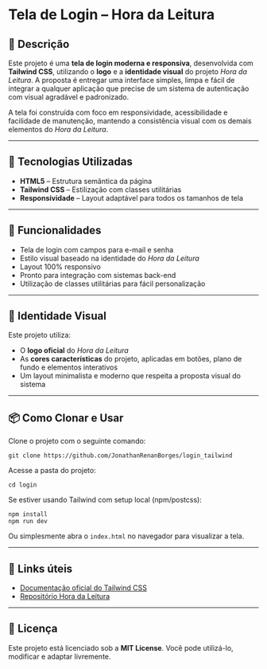 # Tela de Login – Hora da Leitura

## 📖 Descrição

Este projeto é uma **tela de login moderna e responsiva**, desenvolvida com **Tailwind CSS**, utilizando o **logo** e a **identidade visual** do projeto *Hora da Leitura*. A proposta é entregar uma interface simples, limpa e fácil de integrar a qualquer aplicação que precise de um sistema de autenticação com visual agradável e padronizado.

A tela foi construída com foco em responsividade, acessibilidade e facilidade de manutenção, mantendo a consistência visual com os demais elementos do *Hora da Leitura*.

---

## 🚀 Tecnologias Utilizadas

- **HTML5** – Estrutura semântica da página  
- **Tailwind CSS** – Estilização com classes utilitárias  
- **Responsividade** – Layout adaptável para todos os tamanhos de tela  

---

## 📌 Funcionalidades

- Tela de login com campos para e-mail e senha  
- Estilo visual baseado na identidade do *Hora da Leitura*  
- Layout 100% responsivo  
- Pronto para integração com sistemas back-end  
- Utilização de classes utilitárias para fácil personalização  

---

## 🎨 Identidade Visual

Este projeto utiliza:
- O **logo oficial** do *Hora da Leitura*  
- As **cores características** do projeto, aplicadas em botões, plano de fundo e elementos interativos  
- Um layout minimalista e moderno que respeita a proposta visual do sistema  

---

## 📦 Como Clonar e Usar

Clone o projeto com o seguinte comando:

```
git clone https://github.com/JonathanRenanBorges/login_tailwind
```

Acesse a pasta do projeto:

```
cd login
```

Se estiver usando Tailwind com setup local (npm/postcss):

```
npm install
npm run dev
```

Ou simplesmente abra o `index.html` no navegador para visualizar a tela.

---

## 🔗 Links úteis

- [Documentação oficial do Tailwind CSS](https://tailwindcss.com/docs)  
- [Repositório Hora da Leitura](https://github.com/JonathanRenanBorges/hora-da-leitura)

---

## 📜 Licença

Este projeto está licenciado sob a **MIT License**. Você pode utilizá-lo, modificar e adaptar livremente.
